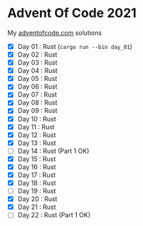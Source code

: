 # Advent Of Code 2021

My [adventofcode.com](https://adventofcode.com/2021) solutions

- [x] Day 01 : Rust (`cargo run --bin day_01`)
- [x] Day 02 : Rust
- [x] Day 03 : Rust
- [x] Day 04 : Rust
- [x] Day 05 : Rust
- [x] Day 06 : Rust
- [x] Day 07 : Rust
- [x] Day 08 : Rust
- [x] Day 09 : Rust
- [x] Day 10 : Rust
- [x] Day 11 : Rust
- [x] Day 12 : Rust
- [x] Day 13 : Rust
- [ ] Day 14 : Rust (Part 1 OK)
- [x] Day 15 : Rust
- [x] Day 16 : Rust
- [x] Day 17 : Rust
- [x] Day 18 : Rust
- [ ] Day 19 : Rust
- [x] Day 20 : Rust
- [x] Day 21 : Rust
- [ ] Day 22 : Rust (Part 1 OK)
